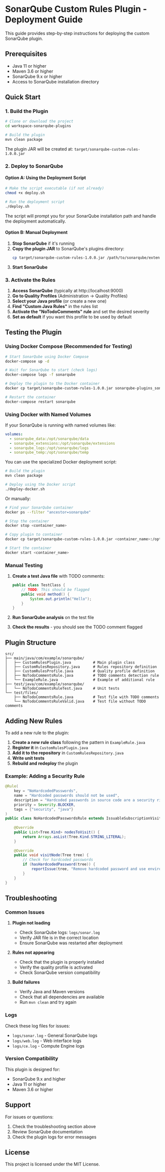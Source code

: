 # SonarQube Custom Rules Plugin - Deployment Guide

This guide provides step-by-step instructions for deploying the custom SonarQube plugin.

## Prerequisites

- Java 11 or higher
- Maven 3.6 or higher
- SonarQube 9.x or higher
- Access to SonarQube installation directory

## Quick Start

### 1. Build the Plugin

```bash
# Clone or download the project
cd workspace-sonarqube-plugins

# Build the plugin
mvn clean package
```

The plugin JAR will be created at: `target/sonarqube-custom-rules-1.0.0.jar`

### 2. Deploy to SonarQube

#### Option A: Using the Deployment Script

```bash
# Make the script executable (if not already)
chmod +x deploy.sh

# Run the deployment script
./deploy.sh
```

The script will prompt you for your SonarQube installation path and handle the deployment automatically.

#### Option B: Manual Deployment

1. **Stop SonarQube** if it's running
2. **Copy the plugin JAR** to SonarQube's plugins directory:
   ```bash
   cp target/sonarqube-custom-rules-1.0.0.jar /path/to/sonarqube/extensions/plugins/
   ```
3. **Start SonarQube**

### 3. Activate the Rules

1. **Access SonarQube** (typically at http://localhost:9000)
2. **Go to Quality Profiles** (Administration → Quality Profiles)
3. **Select your Java profile** (or create a new one)
4. **Find "Custom Java Rules"** in the rules list
5. **Activate the "NoTodoComments" rule** and set the desired severity
6. **Set as default** if you want this profile to be used by default

## Testing the Plugin

### Using Docker Compose (Recommended for Testing)

```bash
# Start SonarQube using Docker Compose
docker-compose up -d

# Wait for SonarQube to start (check logs)
docker-compose logs -f sonarqube

# Deploy the plugin to the Docker container
docker cp target/sonarqube-custom-rules-1.0.0.jar sonarqube-plugins_sonarqube_1:/opt/sonarqube/extensions/plugins/

# Restart the container
docker-compose restart sonarqube
```

### Using Docker with Named Volumes

If your SonarQube is running with named volumes like:
```yaml
volumes:
  - sonarqube_data:/opt/sonarqube/data
  - sonarqube_extensions:/opt/sonarqube/extensions
  - sonarqube_logs:/opt/sonarqube/logs
  - sonarqube_temp:/opt/sonarqube/temp
```

You can use the specialized Docker deployment script:

```bash
# Build the plugin
mvn clean package

# Deploy using the Docker script
./deploy-docker.sh
```

Or manually:

```bash
# Find your SonarQube container
docker ps --filter "ancestor=sonarqube"

# Stop the container
docker stop <container_name>

# Copy plugin to container
docker cp target/sonarqube-custom-rules-1.0.0.jar <container_name>:/opt/sonarqube/extensions/plugins/

# Start the container
docker start <container_name>
```

### Manual Testing

1. **Create a test Java file** with TODO comments:
   ```java
   public class TestClass {
       // TODO: This should be flagged
       public void method() {
           System.out.println("Hello");
       }
   }
   ```

2. **Run SonarQube analysis** on the test file
3. **Check the results** - you should see the TODO comment flagged

## Plugin Structure

```
src/
├── main/java/com/example/sonarqube/
│   ├── CustomRulesPlugin.java          # Main plugin class
│   ├── CustomRulesRepository.java      # Rules repository definition
│   ├── CustomRulesProfile.java         # Quality profile definition
│   ├── NoTodoCommentsRule.java         # TODO comments detection rule
│   └── ExampleRule.java                # Example of additional rule
├── test/java/com/example/sonarqube/
│   └── NoTodoCommentsRuleTest.java     # Unit tests
└── test/files/
    ├── NoTodoCommentsRule.java         # Test file with TODO comments
    └── NoTodoCommentsRuleValid.java    # Test file without TODO comments
```

## Adding New Rules

To add a new rule to the plugin:

1. **Create a new rule class** following the pattern in `ExampleRule.java`
2. **Register it** in `CustomRulesPlugin.java`
3. **Add it to the repository** in `CustomRulesRepository.java`
4. **Write unit tests**
5. **Rebuild and redeploy** the plugin

### Example: Adding a Security Rule

```java
@Rule(
    key = "NoHardcodedPasswords",
    name = "Hardcoded passwords should not be used",
    description = "Hardcoded passwords in source code are a security risk.",
    priority = Severity.BLOCKER,
    tags = {"security", "java"}
)
public class NoHardcodedPasswordsRule extends IssuableSubscriptionVisitor {
    
    @Override
    public List<Tree.Kind> nodesToVisit() {
        return Arrays.asList(Tree.Kind.STRING_LITERAL);
    }
    
    @Override
    public void visitNode(Tree tree) {
        // Check for hardcoded passwords
        if (hasHardcodedPassword(tree)) {
            reportIssue(tree, "Remove hardcoded password and use environment variables instead.");
        }
    }
}
```

## Troubleshooting

### Common Issues

1. **Plugin not loading**
   - Check SonarQube logs: `logs/sonar.log`
   - Verify JAR file is in the correct location
   - Ensure SonarQube was restarted after deployment

2. **Rules not appearing**
   - Check that the plugin is properly installed
   - Verify the quality profile is activated
   - Check SonarQube version compatibility

3. **Build failures**
   - Verify Java and Maven versions
   - Check that all dependencies are available
   - Run `mvn clean` and try again

### Logs

Check these log files for issues:
- `logs/sonar.log` - General SonarQube logs
- `logs/web.log` - Web interface logs
- `logs/ce.log` - Compute Engine logs

### Version Compatibility

This plugin is designed for:
- SonarQube 9.x and higher
- Java 11 or higher
- Maven 3.6 or higher

## Support

For issues or questions:
1. Check the troubleshooting section above
2. Review SonarQube documentation
3. Check the plugin logs for error messages

## License

This project is licensed under the MIT License.
